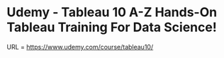  # Udemy - Tableau 10 A-Z Hands-On Tableau Training For Data Science!
 
 URL = https://www.udemy.com/course/tableau10/
